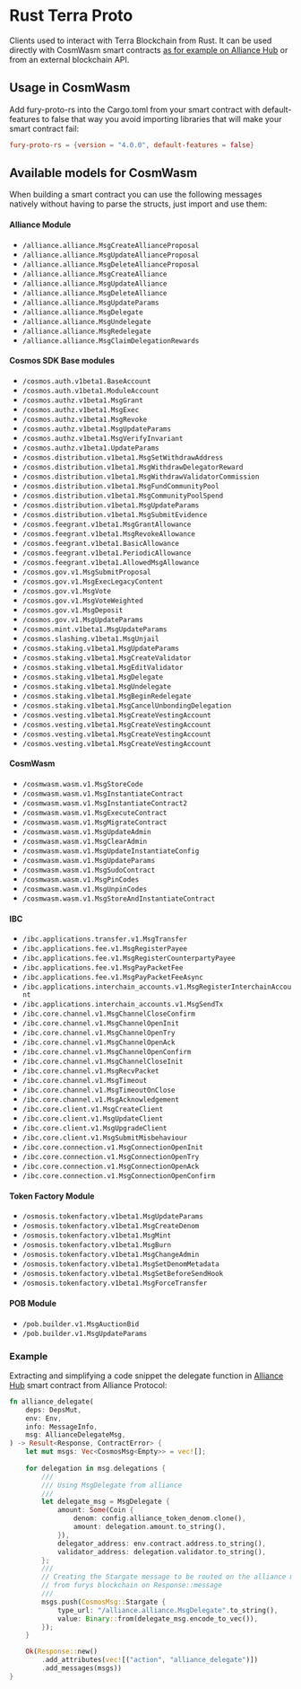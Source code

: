 # Rust Terra Proto

Clients used to interact with Terra Blockchain from Rust. It can be used directly with CosmWasm smart contracts [as for example on Alliance Hub](https://github.com/four4two/alliance-protocol) or from an external blockchain API.

## Usage in CosmWasm

Add fury-proto-rs into the Cargo.toml from your smart contract with default-features to false that way you avoid importing libraries that will make your smart contract fail:
```Cargo.toml
fury-proto-rs = {version = "4.0.0", default-features = false}
```
## Available models for CosmWasm

When building a smart contract you can use the following messages natively without having to parse the structs, just import and use them:

#### Alliance Module
- `/alliance.alliance.MsgCreateAllianceProposal`
- `/alliance.alliance.MsgUpdateAllianceProposal`
- `/alliance.alliance.MsgDeleteAllianceProposal`
- `/alliance.alliance.MsgCreateAlliance`
- `/alliance.alliance.MsgUpdateAlliance`
- `/alliance.alliance.MsgDeleteAlliance`
- `/alliance.alliance.MsgUpdateParams`
- `/alliance.alliance.MsgDelegate`
- `/alliance.alliance.MsgUndelegate`
- `/alliance.alliance.MsgRedelegate`
- `/alliance.alliance.MsgClaimDelegationRewards`

#### Cosmos SDK Base modules 
- `/cosmos.auth.v1beta1.BaseAccount`
- `/cosmos.auth.v1beta1.ModuleAccount`
- `/cosmos.authz.v1beta1.MsgGrant`
- `/cosmos.authz.v1beta1.MsgExec`
- `/cosmos.authz.v1beta1.MsgRevoke`
- `/cosmos.authz.v1beta1.MsgUpdateParams`
- `/cosmos.authz.v1beta1.MsgVerifyInvariant`
- `/cosmos.authz.v1beta1.UpdateParams`
- `/cosmos.distribution.v1beta1.MsgSetWithdrawAddress`
- `/cosmos.distribution.v1beta1.MsgWithdrawDelegatorReward`
- `/cosmos.distribution.v1beta1.MsgWithdrawValidatorCommission`
- `/cosmos.distribution.v1beta1.MsgFundCommunityPool`
- `/cosmos.distribution.v1beta1.MsgCommunityPoolSpend`
- `/cosmos.distribution.v1beta1.MsgUpdateParams`
- `/cosmos.distribution.v1beta1.MsgSubmitEvidence`
- `/cosmos.feegrant.v1beta1.MsgGrantAllowance`
- `/cosmos.feegrant.v1beta1.MsgRevokeAllowance`
- `/cosmos.feegrant.v1beta1.BasicAllowance`
- `/cosmos.feegrant.v1beta1.PeriodicAllowance`
- `/cosmos.feegrant.v1beta1.AllowedMsgAllowance`
- `/cosmos.gov.v1.MsgSubmitProposal`
- `/cosmos.gov.v1.MsgExecLegacyContent`
- `/cosmos.gov.v1.MsgVote`
- `/cosmos.gov.v1.MsgVoteWeighted`
- `/cosmos.gov.v1.MsgDeposit`
- `/cosmos.gov.v1.MsgUpdateParams`
- `/cosmos.mint.v1beta1.MsgUpdateParams`
- `/cosmos.slashing.v1beta1.MsgUnjail`
- `/cosmos.staking.v1beta1.MsgUpdateParams`
- `/cosmos.staking.v1beta1.MsgCreateValidator`
- `/cosmos.staking.v1beta1.MsgEditValidator`
- `/cosmos.staking.v1beta1.MsgDelegate`
- `/cosmos.staking.v1beta1.MsgUndelegate`
- `/cosmos.staking.v1beta1.MsgBeginRedelegate`
- `/cosmos.staking.v1beta1.MsgCancelUnbondingDelegation`
- `/cosmos.vesting.v1beta1.MsgCreateVestingAccount`
- `/cosmos.vesting.v1beta1.MsgCreateVestingAccount`
- `/cosmos.vesting.v1beta1.MsgCreateVestingAccount`
- `/cosmos.vesting.v1beta1.MsgCreateVestingAccount`


#### CosmWasm
- `/cosmwasm.wasm.v1.MsgStoreCode`
- `/cosmwasm.wasm.v1.MsgInstantiateContract`
- `/cosmwasm.wasm.v1.MsgInstantiateContract2`
- `/cosmwasm.wasm.v1.MsgExecuteContract`
- `/cosmwasm.wasm.v1.MsgMigrateContract`
- `/cosmwasm.wasm.v1.MsgUpdateAdmin`
- `/cosmwasm.wasm.v1.MsgClearAdmin`
- `/cosmwasm.wasm.v1.MsgUpdateInstantiateConfig`
- `/cosmwasm.wasm.v1.MsgUpdateParams`
- `/cosmwasm.wasm.v1.MsgSudoContract`
- `/cosmwasm.wasm.v1.MsgPinCodes`
- `/cosmwasm.wasm.v1.MsgUnpinCodes`
- `/cosmwasm.wasm.v1.MsgStoreAndInstantiateContract`

#### IBC 
- `/ibc.applications.transfer.v1.MsgTransfer`
- `/ibc.applications.fee.v1.MsgRegisterPayee`
- `/ibc.applications.fee.v1.MsgRegisterCounterpartyPayee`
- `/ibc.applications.fee.v1.MsgPayPacketFee`
- `/ibc.applications.fee.v1.MsgPayPacketFeeAsync`
- `/ibc.applications.interchain_accounts.v1.MsgRegisterInterchainAccount`
- `/ibc.applications.interchain_accounts.v1.MsgSendTx`
- `/ibc.core.channel.v1.MsgChannelCloseConfirm`
- `/ibc.core.channel.v1.MsgChannelOpenInit`
- `/ibc.core.channel.v1.MsgChannelOpenTry`
- `/ibc.core.channel.v1.MsgChannelOpenAck`
- `/ibc.core.channel.v1.MsgChannelOpenConfirm`
- `/ibc.core.channel.v1.MsgChannelCloseInit`
- `/ibc.core.channel.v1.MsgRecvPacket`
- `/ibc.core.channel.v1.MsgTimeout`
- `/ibc.core.channel.v1.MsgTimeoutOnClose`
- `/ibc.core.channel.v1.MsgAcknowledgement`
- `/ibc.core.client.v1.MsgCreateClient`
- `/ibc.core.client.v1.MsgUpdateClient`
- `/ibc.core.client.v1.MsgUpgradeClient`
- `/ibc.core.client.v1.MsgSubmitMisbehaviour`
- `/ibc.core.connection.v1.MsgConnectionOpenInit`
- `/ibc.core.connection.v1.MsgConnectionOpenTry`
- `/ibc.core.connection.v1.MsgConnectionOpenAck`
- `/ibc.core.connection.v1.MsgConnectionOpenConfirm`

#### Token Factory Module
- `/osmosis.tokenfactory.v1beta1.MsgUpdateParams`
- `/osmosis.tokenfactory.v1beta1.MsgCreateDenom`
- `/osmosis.tokenfactory.v1beta1.MsgMint`
- `/osmosis.tokenfactory.v1beta1.MsgBurn`
- `/osmosis.tokenfactory.v1beta1.MsgChangeAdmin`
- `/osmosis.tokenfactory.v1beta1.MsgSetDenomMetadata`
- `/osmosis.tokenfactory.v1beta1.MsgSetBeforeSendHook`
- `/osmosis.tokenfactory.v1beta1.MsgForceTransfer`

#### POB Module
- `/pob.builder.v1.MsgAuctionBid`
- `/pob.builder.v1.MsgUpdateParams`



### Example

Extracting and simplifying a code snippet the delegate function in [Alliance Hub](https://github.com/four4two/alliance-protocol/blob/main/contracts/alliance-hub/src/contract.rs#L329-L361) smart contract from Alliance Protocol:

```rs
fn alliance_delegate(
    deps: DepsMut,
    env: Env,
    info: MessageInfo,
    msg: AllianceDelegateMsg,
) -> Result<Response, ContractError> {
    let mut msgs: Vec<CosmosMsg<Empty>> = vec![];
    
    for delegation in msg.delegations {
        ///
        /// Using MsgDelegate from alliance
        ///
        let delegate_msg = MsgDelegate {
            amount: Some(Coin {
                denom: config.alliance_token_denom.clone(),
                amount: delegation.amount.to_string(),
            }),
            delegator_address: env.contract.address.to_string(),
            validator_address: delegation.validator.to_string(),
        };
        ///
        // Creating the Stargate message to be routed on the alliance module
        // from furys blockchain on Response::message
        ///
        msgs.push(CosmosMsg::Stargate {
            type_url: "/alliance.alliance.MsgDelegate".to_string(),
            value: Binary::from(delegate_msg.encode_to_vec()),
        });
    }

    Ok(Response::new()
        .add_attributes(vec![("action", "alliance_delegate")])
        .add_messages(msgs))
}
```